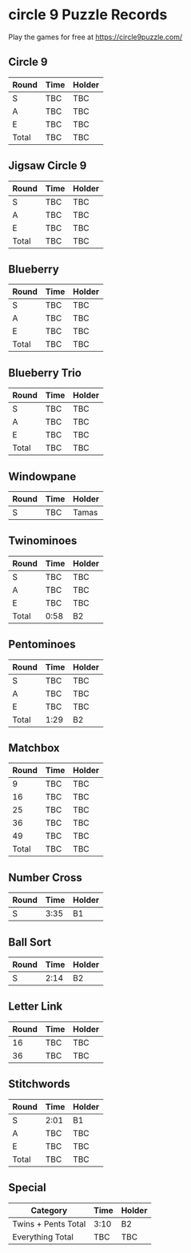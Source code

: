 # circle 9 Puzzle Records

Play the games for free at https://circle9puzzle.com/

## Circle 9 

| Round | Time | Holder |
| ----- | ---- | ------ |
| S | TBC | TBC |
| A | TBC | TBC |
| E | TBC | TBC |
| Total | TBC | TBC |

## Jigsaw Circle 9

| Round | Time | Holder |
| ----- | ---- | ------ |
| S | TBC | TBC |
| A | TBC | TBC |
| E | TBC | TBC |
| Total | TBC | TBC |

## Blueberry

| Round | Time | Holder |
| ----- | ---- | ------ |
| S | TBC | TBC |
| A | TBC | TBC |
| E | TBC | TBC |
| Total | TBC | TBC |

## Blueberry Trio

| Round | Time | Holder |
| ----- | ---- | ------ |
| S | TBC | TBC |
| A | TBC | TBC |
| E | TBC | TBC |
| Total | TBC | TBC |

## Windowpane

| Round | Time | Holder |
| ----- | ---- | ------ |
| S | TBC | Tamas |

## Twinominoes

| Round | Time | Holder |
| ----- | ---- | ------ |
| S | TBC | TBC |
| A | TBC | TBC |
| E | TBC | TBC |
| Total | 0:58 | B2 |

## Pentominoes

| Round | Time | Holder |
| ----- | ---- | ------ |
| S | TBC | TBC |
| A | TBC | TBC |
| E | TBC | TBC |
| Total | 1:29 | B2 |

## Matchbox

| Round | Time | Holder |
| ----- | ---- | ------ |
| 9 | TBC | TBC |
| 16 | TBC | TBC |
| 25 | TBC | TBC |
| 36 | TBC | TBC |
| 49 | TBC | TBC |
| Total | TBC | TBC |

## Number Cross

| Round | Time | Holder |
| ----- | ---- | ------ |
| S | 3:35 | B1 |

## Ball Sort

| Round | Time | Holder |
| ----- | ---- | ------ |
| S | 2:14 | B2 |

## Letter Link

| Round | Time | Holder |
| ----- | ---- | ------ |
| 16 | TBC | TBC |
| 36 | TBC | TBC |

## Stitchwords

| Round | Time | Holder |
| ----- | ---- | ------ |
| S | 2:01 | B1 |
| A | TBC | TBC |
| E | TBC | TBC |
| Total | TBC | TBC |

## Special

| Category | Time | Holder |
| ----- | ---- | ------ |
| Twins + Pents Total | 3:10 | B2 |
| Everything Total | TBC | TBC |
